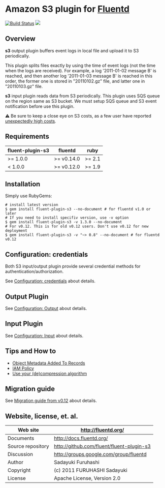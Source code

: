 # Amazon S3 plugin for [Fluentd](http://github.com/fluent/fluentd)

[<img src="https://travis-ci.org/fluent/fluent-plugin-s3.svg?branch=master"
alt="Build Status" />](https://travis-ci.org/fluent/fluent-plugin-s3) [<img
src="https://codeclimate.com/github/fluent/fluent-plugin-s3/badges/gpa.svg"
/>](https://codeclimate.com/github/fluent/fluent-plugin-s3)

## Overview

**s3** output plugin buffers event logs in local file and upload it to S3
periodically.

This plugin splits files exactly by using the time of event logs (not the time
when the logs are received). For example, a log '2011-01-02 message B' is
reached, and then another log '2011-01-03 message B' is reached in this order,
the former one is stored in "20110102.gz" file, and latter one in
"20110103.gz" file.

**s3** input plugin reads data from S3 periodically. This plugin uses
SQS queue on the region same as S3 bucket.
We must setup SQS queue and S3 event notification before use this plugin.

:warning: Be sure to keep a close eye on S3 costs, as a few user have reported [unexpectedly high costs](https://github.com/fluent/fluent-plugin-s3/issues/160).

## Requirements

| fluent-plugin-s3  | fluentd | ruby |
|-------------------|---------|------|
| >= 1.0.0 | >= v0.14.0 | >= 2.1 |
|  < 1.0.0 | >= v0.12.0 | >= 1.9 |

## Installation

Simply use RubyGems:

    # install latest version
    $ gem install fluent-plugin-s3 --no-document # for fluentd v1.0 or later
    # If you need to install specifiv version, use -v option
    $ gem install fluent-plugin-s3 -v 1.3.0 --no-document
    # For v0.12. This is for old v0.12 users. Don't use v0.12 for new deployment
    $ gem install fluent-plugin-s3 -v "~> 0.8" --no-document # for fluentd v0.12

## Configuration: credentials

Both S3 input/output plugin provide several credential methods for authentication/authorization.

See [Configuration: credentials](docs/credentials.md) about details.

## Output Plugin

See [Configuration: Output](docs/output.md) about details.

## Input Plugin

See [Configuration: Input](docs/input.md) about details.

## Tips and How to

* [Object Metadata Added To Records](docs/howto.md#object-metadata-added-to-records)
* [IAM Policy](docs/howto.md#iam-policy)
* [Use your (de)compression algorithm](docs/howto.md#use-your-decompression-algorithm)

## Migration guide

See [Migration guide from v0.12](docs/v0.12.md) about details.

## Website, license, et. al.

| Web site          | http://fluentd.org/                       |
|-------------------|-------------------------------------------|
| Documents         | http://docs.fluentd.org/                  |
| Source repository | http://github.com/fluent/fluent-plugin-s3 |
| Discussion        | http://groups.google.com/group/fluentd    |
| Author            | Sadayuki Furuhashi                        |
| Copyright         | (c) 2011 FURUHASHI Sadayuki               |
| License           | Apache License, Version 2.0               |
